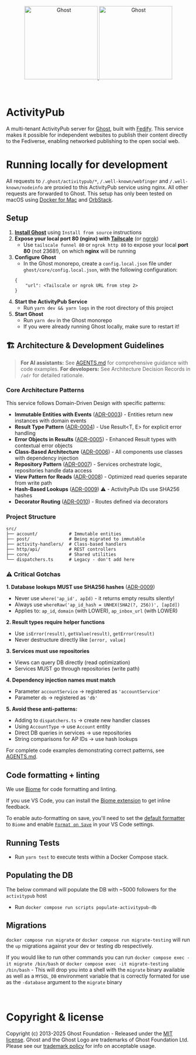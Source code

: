 &nbsp;
<p align="center">
  <a href="https://ghost.org/#gh-light-mode-only" target="_blank">
    <img src="https://user-images.githubusercontent.com/65487235/157884383-1b75feb1-45d8-4430-b636-3f7e06577347.png" alt="Ghost" width="200px">
  </a>
  <a href="https://ghost.org/#gh-dark-mode-only" target="_blank">
    <img src="https://user-images.githubusercontent.com/65487235/157849205-aa24152c-4610-4d7d-b752-3a8c4f9319e6.png" alt="Ghost" width="200px">
  </a>
</p>
&nbsp;

# ActivityPub

A multi-tenant ActivityPub server for [Ghost](https://ghost.org/), built with [Fedify](https://fedify.dev/). This service makes it possible for independent websites to publish their content directly to the Fediverse, enabling networked publishing to the open social web.

# Running locally for development

All requests to `/.ghost/activitypub/*`, `/.well-known/webfinger` and `/.well-known/nodeinfo` are proxied to this ActivityPub service using nginx. All other requests are forwarded to Ghost. This setup has only been tested on macOS using [Docker for Mac](https://docs.docker.com/desktop/install/mac-install/) and [OrbStack](https://orbstack.dev/).

## Setup

1. **[Install Ghost](https://ghost.org/docs/install/)** using `Install from source` instructions
2. **Expose your local port 80 (nginx) with [Tailscale](https://tailscale.com/kb/1080/cli?q=cli)** (or [ngrok](https://ngrok.com/))
    - Use `tailscale funnel 80` or `ngrok http 80` to expose your local **port 80** (not 2368!), on which **nginx** will be running
3. **Configure Ghost**
    - In the Ghost monorepo, create a `config.local.json` file under `ghost/core/config.local.json`, with the following configuration:
    ```
    {
        "url": <Tailscale or ngrok URL from step 2>
    }
    ```
4. **Start the ActivityPub Service**
    - Run `yarn dev && yarn logs` in the root directory of this project
5. **Start Ghost**
    - Run `yarn dev` in the Ghost monorepo
    - If you were already running Ghost locally, make sure to restart it!

## 🏗️ Architecture & Development Guidelines

> **For AI assistants:** See [AGENTS.md](AGENTS.md) for comprehensive guidance with code examples.
> **For developers:** See Architecture Decision Records in `/adr` for detailed rationale.

### Core Architecture Patterns

This service follows Domain-Driven Design with specific patterns:

- **Immutable Entities with Events** ([ADR-0003](adr/0003-immutable-entities-with-events.md)) - Entities return new instances with domain events
- **Result Type Pattern** ([ADR-0004](adr/0004-result-type-pattern.md)) - Use Result<T, E> for explicit error handling
- **Error Objects in Results** ([ADR-0005](adr/0005-result-type-error-objects.md)) - Enhanced Result types with contextual error objects
- **Class-Based Architecture** ([ADR-0006](adr/0006-class-based-architecture.md)) - All components use classes with dependency injection
- **Repository Pattern** ([ADR-0007](adr/0007-repository-pattern.md)) - Services orchestrate logic, repositories handle data access
- **View Pattern for Reads** ([ADR-0008](adr/0008-view-pattern-for-reads.md)) - Optimized read queries separate from write path
- **Hash-Based Lookups** ([ADR-0009](adr/0009-hash-based-database-lookups.md)) ⚠️ - ActivityPub IDs use SHA256 hashes
- **Decorator Routing** ([ADR-0010](adr/0010-decorator-based-routing.md)) - Routes defined via decorators

### Project Structure
```
src/
├── account/            # Immutable entities
├── post/               # Being migrated to immutable
├── activity-handlers/  # Class-based handlers
├── http/api/           # REST controllers
├── core/               # Shared utilities
└── dispatchers.ts      # Legacy - don't add here
```

### ⚠️ Critical Gotchas

**1. Database lookups MUST use SHA256 hashes** ([ADR-0009](adr/0009-hash-based-database-lookups.md))
- Never use `where('ap_id', apId)` - it returns empty results silently!
- Always use `whereRaw('ap_id_hash = UNHEX(SHA2(?, 256))', [apId])`
- Applies to: `ap_id`, `domain` (with LOWER), `ap_inbox_url` (with LOWER)

**2. Result types require helper functions**
- Use `isError(result)`, `getValue(result)`, `getError(result)`
- Never destructure directly like `[error, value]`

**3. Services must use repositories**
- Views can query DB directly (read optimization)
- Services MUST go through repositories (write path)

**4. Dependency injection names must match**
- Parameter `accountService` → registered as `'accountService'`
- Parameter `db` → registered as `'db'`

**5. Avoid these anti-patterns:**
- Adding to `dispatchers.ts` → create new handler classes
- Using `AccountType` → use `Account` entity
- Direct DB queries in services → use repositories
- String comparisons for AP IDs → use hash lookups

For complete code examples demonstrating correct patterns, see [AGENTS.md](AGENTS.md).

## Code formatting + linting

We use [Biome](https://biomejs.dev/) for code formatting and linting.

If you use VS Code, you can install the [Biome extension](https://marketplace.visualstudio.com/items?itemName=biomejs.biome) to get inline feedback.

To enable auto-formatting on save, you'll need to set the [default formatter](https://biomejs.dev/reference/vscode/#default-formatter) to `Biome` and enable [`Format on Save`](https://biomejs.dev/reference/vscode/#format-on-save) in your VS Code settings.

## Running Tests

- Run `yarn test` to execute tests within a Docker Compose stack.

## Populating the DB

The below command will populate the DB with ~5000 followers for the `activitypub` host

- Run `docker compose run scripts populate-activitypub-db`

## Migrations

`docker compose run migrate` or `docker compose run migrate-testing` will run the `up` migrations against your dev or testing db respectively.

If you would like to run other commands you can run `docker compose exec -it migrate /bin/bash` or `docker compose exec -it migrate-testing /bin/bash` - This will drop you into a shell with the `migrate` binary available as well as a `MYSQL_DB` environment variable that is correctly formated for use as the `-database` argument to the `migrate` binary

&nbsp;

# Copyright & license

Copyright (c) 2013-2025 Ghost Foundation - Released under the [MIT license](LICENSE). Ghost and the Ghost Logo are trademarks of Ghost Foundation Ltd. Please see our [trademark policy](https://ghost.org/trademark/) for info on acceptable usage.

